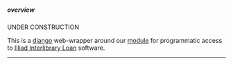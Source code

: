 ##### overview

UNDER CONSTRUCTION

This is a [django](https://www.djangoproject.com) web-wrapper around our [module](https://github.com/Brown-University-Library/illiad-client) for programmatic access to [Illiad Interlibrary Loan](http://www.atlas-sys.com/illiad/) software.

---
